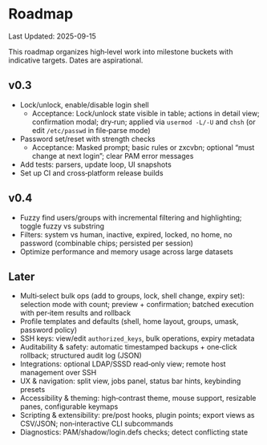 # Roadmap

Last Updated: 2025-09-15

This roadmap organizes high‑level work into milestone buckets with indicative targets. Dates are aspirational.

## v0.3

- Lock/unlock, enable/disable login shell
  - Acceptance: Lock/unlock state visible in table; actions in detail view; confirmation modal; dry‑run; applied via `usermod -L/-U` and `chsh` (or edit `/etc/passwd` in file‑parse mode)
- Password set/reset with strength checks
  - Acceptance: Masked prompt; basic rules or zxcvbn; optional “must change at next login”; clear PAM error messages
- Add tests: parsers, update loop, UI snapshots
- Set up CI and cross‑platform release builds

## v0.4

- Fuzzy find users/groups with incremental filtering and highlighting; toggle fuzzy vs substring
- Filters: system vs human, inactive, expired, locked, no home, no password (combinable chips; persisted per session)
- Optimize performance and memory usage across large datasets

## Later

- Multi‑select bulk ops (add to groups, lock, shell change, expiry set): selection mode with count; preview + confirmation; batched execution with per‑item results and rollback
- Profile templates and defaults (shell, home layout, groups, umask, password policy)
- SSH keys: view/edit `authorized_keys`, bulk operations, expiry metadata
- Auditability & safety: automatic timestamped backups + one‑click rollback; structured audit log (JSON)
- Integrations: optional LDAP/SSSD read‑only view; remote host management over SSH
- UX & navigation: split view, jobs panel, status bar hints, keybinding presets
- Accessibility & theming: high‑contrast theme, mouse support, resizable panes, configurable keymaps
- Scripting & extensibility: pre/post hooks, plugin points; export views as CSV/JSON; non‑interactive CLI subcommands
- Diagnostics: PAM/shadow/login.defs checks; detect conflicting state


